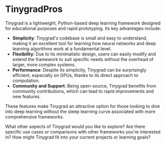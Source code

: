 # TinygradPros

Tinygrad is a lightweight, Python-based deep learning framework designed for educational purposes and rapid prototyping. Its key advantages include:

- **Simplicity**: Tinygrad's codebase is small and easy to understand, making it an excellent tool for learning how neural networks and deep learning algorithms work at a fundamental level.
- **Flexibility**: Due to its minimalistic design, users can easily modify and extend the framework to suit specific needs without the overhead of larger, more complex systems.
- **Performance**: Despite its simplicity, Tinygrad can be surprisingly efficient, especially on GPUs, thanks to its direct approach to computation.
- **Community and Support**: Being open-source, Tinygrad benefits from community contributions, which can lead to rapid improvements and new features.

These features make Tinygrad an attractive option for those looking to dive into deep learning without the steep learning curve associated with more comprehensive frameworks.

What other aspects of Tinygrad would you like to explore? Are there specific use cases or comparisons with other frameworks you're interested in? How might Tinygrad fit into your current projects or learning goals?

